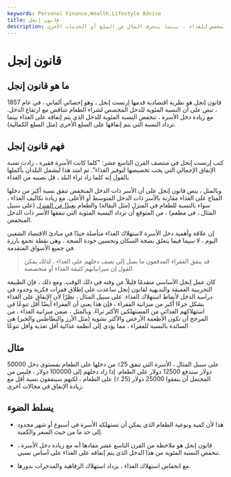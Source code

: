 ```yaml
---
keywords: Personal Finance,Wealth,Lifestyle Advice
title: قانون إنجل
description: يقترح قانون إنجل أنه مع ارتفاع دخل الأسرة ، تنخفض النسبة المئوية للدخل المخصص للغذاء ، بينما ينحرف المال عن السلع أو الخدمات الأخرى.
---
```


# قانون إنجل
## ما هو قانون إنجل

قانون إنجل هو نظرية اقتصادية قدمها إرنست إنجل ، وهو إحصائي ألماني ، في عام 1857 ، تنص على أن النسبة المئوية للدخل المخصص لشراء الطعام تتناقص مع ارتفاع الدخل. مع زيادة دخل الأسرة ، تنخفض النسبة المئوية للدخل الذي يتم إنفاقه على الغذاء بينما تزداد النسبة التي يتم إنفاقها على السلع الأخرى (مثل السلع الكمالية).

## فهم قانون إنجل

كتب إرنست إنجل في منتصف القرن التاسع عشر: "كلما كانت الأسرة فقيرة ، زادت نسبة الإنفاق الإجمالي التي يجب تخصيصها لتوفير الغذاء". ثم امتد هذا ليشمل البلدان بأكملها بالقول إنه كلما زاد ثراء البلد ، قل نصيبه من الغذاء

وبالمثل ، ينص قانون إنجل على أن الأسر ذات الدخل المنخفض تنفق نسبة أكبر من دخلها المتاح على الغذاء مقارنة بالأسر ذات الدخل المتوسط أو الأعلى. مع زيادة تكاليف الغذاء ، سواء بالنسبة للطعام في المنزل (مثل البقالة) والطعام [بعيدًا عن المنزل](/awayfromhome) (على سبيل المثال ، في مطعم) ، من المتوقع أن تزداد النسبة المئوية التي تنفقها الأسر ذات الدخل المنخفض.

إن علاقة وأهمية دخل الأسرة لاستهلاك الغذاء متأصلة جيدًا في مبادئ الاقتصاد الشعبي اليوم ، لا سيما فيما يتعلق بصحة السكان وتحسين جودة الصحة ، وهي نقطة تجمع بارزة في جميع الأسواق المتقدمة.

> قد ينفق الفقراء المدقعون ما يصل إلى نصف دخلهم على الغذاء ، لذلك يمكن القول إن ميزانياتهم كثيفة الغذاء أو متخصصة.

>

كان عمل إنجل الأساسي متقدمًا قليلاً عن وقته في ذلك الوقت. ومع ذلك ، فإن الطبيعة التجريبية العميقة والبديهية لقانون إنجل ساعدت على إطلاق قفزات فكرية وحدود في دراسة الدخل لأنماط استهلاك الغذاء. على سبيل المثال ، نظرًا لأن الإنفاق على الغذاء يشكل جزءًا أكبر من ميزانية الفقراء ، فإن هذا يعني أن الفقراء أيضًا أقل تنوعًا في استهلاكهم الغذائي من المستهلكين الأكثر ثراءً. وبالمثل ، ضمن ميزانية الغذاء ، من المرجح أن تكون الأطعمة الأرخص والأكثر نشوية (مثل الأرز والبطاطس والخبز) هي السائدة بالنسبة للفقراء ، مما يؤدي إلى أنظمة غذائية أقل تغذية وأقل تنوعًا

## مثال

على سبيل المثال ، الأسرة التي تنفق 25٪ من دخلها على الطعام بمستوى دخل 50000 دولار ستدفع 12500 دولار على الطعام. إذا زاد دخلهم إلى 100000 دولار ، فليس من المحتمل أن ينفقوا 25000 دولار (25 ٪) على الطعام ، لكنهم سينفقون نسبة أقل مع زيادة الإنفاق في مجالات أخرى.

## يسلط الضوء

- هذا لأن كمية ونوعية الطعام الذي يمكن أن تستهلكه الأسرة في أسبوع أو شهر محدود إلى حد ما من حيث السعر والكمية.

- قانون إنجل هو ملاحظة من القرن التاسع عشر مفادها أنه مع زيادة دخل الأسرة ، تنخفض النسبة المئوية من هذا الدخل الذي يتم إنفاقه على الغذاء على أساس نسبي.

- مع انخفاض استهلاك الغذاء ، يزداد استهلاك الرفاهية والمدخرات بدورها.

